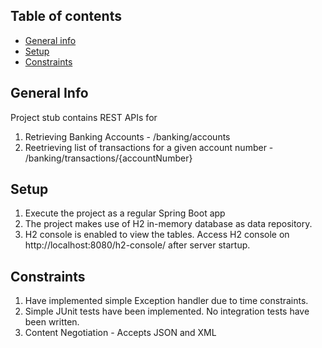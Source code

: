 ## Table of contents
* [General info](#general-info)
* [Setup](#setup)
* [Constraints](#constraints)

## General Info
Project stub contains REST APIs for
1. Retrieving Banking Accounts - /banking/accounts
2. Reetrieving list of transactions for a given account number - /banking/transactions/{accountNumber}


## Setup
1. Execute the project as a regular Spring Boot app
2. The project makes use of H2 in-memory database as data repository. 
3. H2 console is enabled to view the tables. Access H2 console on http://localhost:8080/h2-console/ after server startup.

## Constraints
1. Have implemented simple Exception handler due to time constraints.
2. Simple JUnit tests have been implemented. No integration tests have been written.
3. Content Negotiation - Accepts JSON and XML

